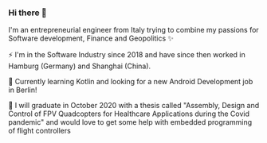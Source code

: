 ### Hi there 👋
I'm an entrepreneurial engineer from Italy trying to combine my passions for Software development, Finance and Geopolitics ✨
  
⚡ I'm in the Software Industry since 2018 and have since then worked in Hamburg (Germany) and Shanghai (China).

🌱 Currently learning Kotlin and looking for a new Android Development job in Berlin!

🔭 I will graduate in October 2020 with a thesis called "Assembly, Design and Control of FPV Quadcopters for Healthcare Applications during the Covid pandemic" and would love to get some help with embedded programming of flight controllers


<!--
**GianlucaVeschi/GianlucaVeschi** is a ✨ _special_ ✨ repository because its `README.md` (this file) appears on your GitHub profile.

Here are some ideas to get you started:

- 🔭 I’m currently working on ...
- 🌱 I’m currently learning ...
- 👯 I’m looking to collaborate on ...
- 🤔 I’m looking for help with ...
- 💬 Ask me about ...
- 📫 How to reach me: ...
- 😄 Pronouns: ...
- ⚡ Fun fact: ...
-->
